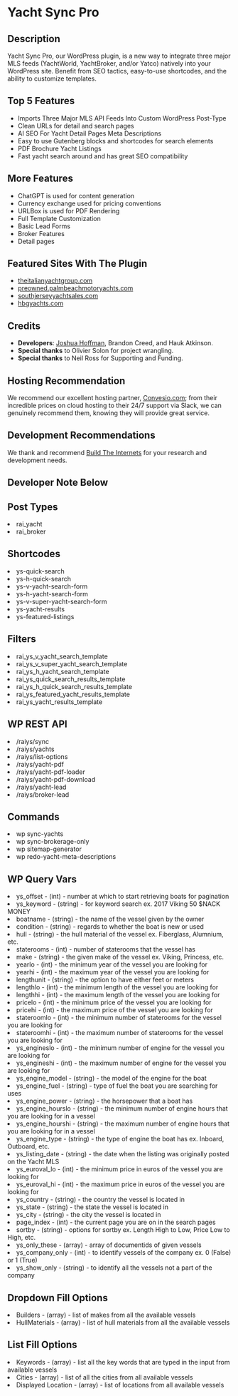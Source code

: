 # Yacht Sync Pro

## Description

Yacht Sync Pro, our WordPress plugin, is a new way to integrate three major MLS feeds (YachtWorld, YachtBroker, and/or Yatco) natively into your WordPress site. Benefit from SEO tactics, easy-to-use shortcodes, and the ability to customize templates.

## Top 5 Features

- Imports Three Major MLS API Feeds Into Custom WordPress Post-Type
- Clean URLs for detail and search pages
- AI SEO For Yacht Detail Pages Meta Descriptions
- Easy to use Gutenberg blocks and shortcodes for search elements
- PDF Brochure Yacht Listings
- Fast yacht search around and has great SEO compatibility 

## More Features

- ChatGPT is used for content generation
- Currency exchange used for pricing conventions 
- URLBox is used for PDF Rendering
- Full Template Customization 
- Basic Lead Forms
- Broker Features
- Detail pages

## Featured Sites With The Plugin

- [theitalianyachtgroup.com](https://theitalianyachtgroup.com)
- [preowned.palmbeachmotoryachts.com](https://preowned.palmbeachmotoryachts.com)
- [southjerseyyachtsales.com](https://southjerseyyachtsales.com)
- [hbgyachts.com](https://hbgyachts.com)

## Credits

- **Developers**: [Joshua Hoffman](https://joshuahoffman.me), Brandon Creed, and Hauk Atkinson.
- **Special thanks** to Olivier Solon for project wrangling.
- **Special thanks** to Neil Ross for Supporting and Funding.

## Hosting Recommendation

We recommend our excellent hosting partner, [Convesio.com](https://convesio.com); from their incredible prices on cloud hosting to their 24/7 support via Slack, we can genuinely recommend them, knowing they will provide great service.

## Development Recommendations

We thank and recommend [Build The Internets](https://buildtheinternets.com) for your research and development needs. 

## Developer Note Below

## Post Types
<li>rai_yacht</li>
<li>rai_broker</li>

## Shortcodes
<li>ys-quick-search</li>
<li>ys-h-quick-search</li>
<li>ys-v-yacht-search-form</li>
<li>ys-h-yacht-search-form</li>
<li>ys-v-super-yacht-search-form</li>
<li>ys-yacht-results</li>
<li>ys-featured-listings</li>

## Filters
<li>rai_ys_v_yacht_search_template</li>
<li>rai_ys_v_super_yacht_search_template</li>
<li>rai_ys_h_yacht_search_template</li>
<li>rai_ys_quick_search_results_template</li>
<li>rai_ys_h_quick_search_results_template</li>
<li>rai_ys_featured_yacht_results_template</li>
<li>rai_ys_yacht_results_template</li>


## WP REST API
<li>/raiys/sync</li>
<li>/raiys/yachts</li>
<li>/raiys/list-options</li>
<li>/raiys/yacht-pdf</li>
<li>/raiys/yacht-pdf-loader</li>
<li>/raiys/yacht-pdf-download</li>
<li>/raiys/yacht-lead</li>
<li>/raiys/broker-lead</li>

## Commands
<li>wp sync-yachts</li>
<li>wp sync-brokerage-only</li>
<li>wp sitemap-generator</li>
<li>wp redo-yacht-meta-descriptions</li>

## WP Query Vars
<li>ys_offset - (int) - number at which to start retrieving boats for pagination</li>
<li>ys_keyword - (string) - for keyword search ex. 2017 Viking 50 $NACK MONEY</li>
<li>boatname - (string) - the name of the vessel given by the owner</li>
<li>condition - (string) - regards to whether the boat is new or used</li>
<li>hull - (string) - the hull material of the vessel ex. Fiberglass, Alumnium, etc.</li>
<li>staterooms - (int) - number of staterooms that the vessel has</li>
<li>make - (string) - the given make of the vessel ex. Viking, Princess, etc.</li>
<li>yearlo - (int) - the minimum year of the vessel you are looking for</li>
<li>yearhi - (int) - the maximum year of the vessel you are looking for</li>
<li>lengthunit - (string) - the option to have either feet or meters</li>
<li>lengthlo - (int) - the minimum length of the vessel you are looking for</li>
<li>lengthhi - (int) - the maximum length of the vessel you are looking for</li>
<li>pricelo - (int) - the minimum price of the vessel you are looking for</li>
<li>pricehi - (int) - the maximum price of the vessel you are looking for</li>
<li>stateroomlo - (int) - the minimum number of staterooms for the vessel you are looking for</li>
<li>stateroomhi - (int) - the maximum number of staterooms for the vessel you are looking for</li>
<li>ys_engineslo - (int) - the minimum number of engine for the vessel you are looking for</li>
<li>ys_engineshi - (int) - the maximum number of engine for the vessel you are looking for</li>
<li>ys_engine_model - (string) - the model of the engine for the boat</li>
<li>ys_engine_fuel - (string) - type of fuel the boat you are searching for uses</li>
<li>ys_engine_power - (string) - the horsepower that a boat has</li>
<li>ys_engine_hourslo - (string) - the minimum number of engine hours that you are looking for in a vessel</li>
<li>ys_engine_hourshi - (string) - the maximum number of engine hours that you are looking for in a vessel</li>
<li>ys_engine_type - (string) - the type of engine the boat has ex. Inboard, Outboard, etc.</li>
<li>ys_listing_date - (string) - the date when the listing was originally posted on the Yacht MLS</li>
<li>ys_euroval_lo - (int) - the minimum price in euros of the vessel you are looking for</li>
<li>ys_euroval_hi - (int) - the maximum price in euros of the vessel you are looking for</li>
<li>ys_country - (string) - the country the vessel is located in</li>
<li>ys_state - (string) - the state the vessel is located in</li>
<li>ys_city - (string) - the city the vessel is located in</li>
<li>page_index - (int) - the current page you are on in the search pages</li>
<li>sortby - (string) - options for sortby ex. Length High to Low, Price Low to High, etc.</li>
<li>ys_only_these - (array) - array of documentids of given vessels</li>
<li>ys_company_only - (int) - to identify vessels of the company ex. 0 (False) or 1 (True)</li>
<li>ys_show_only - (string) - to identify all the vessels not a part of the company</li>

## Dropdown Fill Options
<li>Builders - (array) - list of makes from all the available vessels</li>
<li>HullMaterials - (array) - list of hull materials from all the available vessels</li>

## List Fill Options
<li>Keywords - (array) - list all the key words that are typed in the input from available vessels</li>
<li>Cities - (array) - list of all the cities from all available vessels</li>
<li>Displayed Location - (array) - list of locations from all available vessels</li>



